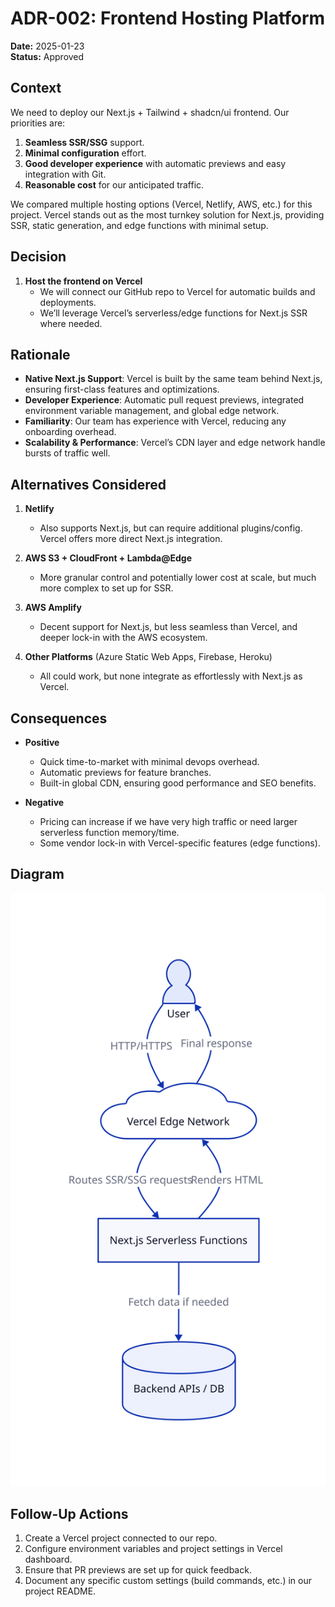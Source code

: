 # ADR-002: Frontend Hosting Platform

**Date:** 2025-01-23  
**Status:** Approved  

## Context

We need to deploy our Next.js + Tailwind + shadcn/ui frontend. Our priorities
are:

1. **Seamless SSR/SSG** support.  
2. **Minimal configuration** effort.  
3. **Good developer experience** with automatic previews and easy integration
   with Git.  
4. **Reasonable cost** for our anticipated traffic.

We compared multiple hosting options (Vercel, Netlify, AWS, etc.) for this
project. Vercel stands out as the most turnkey solution for Next.js,
providing SSR, static generation, and edge functions with minimal setup.

## Decision

1. **Host the frontend on Vercel**  
   - We will connect our GitHub repo to Vercel for automatic builds
     and deployments.  
   - We’ll leverage Vercel’s serverless/edge functions for Next.js SSR
     where needed.

## Rationale

- **Native Next.js Support**: Vercel is built by the same team behind Next.js,
  ensuring first-class features and optimizations.  
- **Developer Experience**: Automatic pull request previews, integrated
  environment variable management, and global edge network.  
- **Familiarity**: Our team has experience with Vercel, reducing any
  onboarding overhead.  
- **Scalability & Performance**: Vercel’s CDN layer and edge network
  handle bursts of traffic well.

## Alternatives Considered

1. **Netlify**  
   - Also supports Next.js, but can require additional plugins/config.
     Vercel offers more direct Next.js integration.

2. **AWS S3 + CloudFront + Lambda@Edge**  
   - More granular control and potentially lower cost at scale, but
     much more complex to set up for SSR.

3. **AWS Amplify**  
   - Decent support for Next.js, but less seamless than Vercel, and
     deeper lock-in with the AWS ecosystem.

4. **Other Platforms** (Azure Static Web Apps, Firebase, Heroku)  
   - All could work, but none integrate as effortlessly with Next.js
     as Vercel.

## Consequences

- **Positive**  
  - Quick time-to-market with minimal devops overhead.  
  - Automatic previews for feature branches.  
  - Built-in global CDN, ensuring good performance and SEO benefits.

- **Negative**  
  - Pricing can increase if we have very high traffic or need larger
    serverless function memory/time.  
  - Some vendor lock-in with Vercel-specific features (edge functions).

## Diagram

![Frontend Hosting on Vercel](../diagrams/adr-002-frontend-hosting.svg)

## Follow-Up Actions

1. Create a Vercel project connected to our repo.  
2. Configure environment variables and project settings in Vercel  
   dashboard.  
3. Ensure that PR previews are set up for quick feedback.  
4. Document any specific custom settings (build commands, etc.) in our  
   project README.


